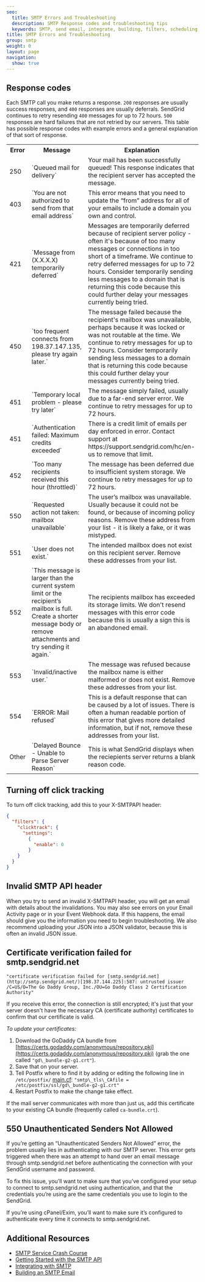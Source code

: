 ```yaml
---
seo:
  title: SMTP Errors and Troubleshooting
  description: SMTP Response codes and troubleshooting tips
  keywords: SMTP, send email, integrate, building, filters, scheduling, substitution, suppression groups, unique arguments, recipients
title: SMTP Errors and Troubleshooting
group: smtp
weight: 0
layout: page
navigation:
  show: true
---
```


## Response codes

Each SMTP call you make returns a response. `200` responses are usually success responses, and `400` responses are usually deferrals. SendGrid continues to retry resending `400` messages for up to 72 hours. `500` responses are hard failures that are not retried by our servers. This table has possible response codes with example errors and a general explanation of that sort of response.

<table class="table">
  <colgroup>
  <col class="table-col-100">
  <col>
  <col>
  </colgroup>
  <tr>
    <th>Error</th>
    <th>Message</th>
    <th>Explanation</th>
  </tr>
  <tr>
    <td>250</td>
    <td>`Queued mail for delivery`</td>
    <td>Your mail has been successfully queued! This response indicates that the recipient server has accepted the message.</td>
  </tr>
    <tr>
    <td>403</td>
    <td>`You are not authorized to send from that email address`</td>
    <td>This error means that you need to update the “from” address for all of your emails to include a domain you own and control.</td>
  </tr>
  <tr>
    <td>421</td>
    <td>`Message from (X.X.X.X) temporarily deferred`</td>
    <td>Messages are temporarily deferred because of recipient server policy - often it's because of too many messages or connections in too short of a timeframe. We continue to retry deferred messages for up to 72 hours. Consider temporarily sending less messages to a domain that is returning this code because this could further delay your messages currently being tried.</td>
  </tr>
  <tr>
    <td>450</td>
    <td>`too frequent connects from 198.37.147.135, please try again later.`</td>
    <td>The message failed because the recipient's mailbox was unavailable, perhaps because it was locked or was not routable at the time. We continue to retry messages for up to 72 hours. Consider temporarily sending less messages to a domain that is returning this code because this could further delay your messages currently being tried.</td>
  </tr>
  <tr>
    <td>451</td>
    <td>`Temporary local problem - please try later`</td>
    <td>The message simply failed, usually due to a far-end server error. We continue to retry messages for up to 72 hours.</td>
  </tr>
  <tr>
    <td>451</td>
    <td>`Authentication failed: Maximum credits exceeded`</td>
    <td>There is a credit limit of emails per day enforced in error. Contact support at https://support.sendgrid.com/hc/en-us to remove that limit.</td>
  </tr>
  <tr>
    <td>452</td>
    <td>`Too many recipients received this hour (throttled)`</td>
    <td>The message has been deferred due to insufficient system storage. We continue to retry messages for up to 72 hours.</td>
  </tr>
  <tr>
    <td>550</td>
    <td>`Requested action not taken: mailbox unavailable`</td>
    <td>The user’s mailbox was unavailable. Usually because it could not be found, or because of incoming policy reasons. Remove these address from your list - it is likely a fake, or it was mistyped.</td>
  </tr>
  <tr>
    <td>551</td>
    <td>`User does not exist.`</td>
    <td>The intended mailbox does not exist on this recipient server. Remove these addresses from your list.</td>
  </tr>
  <tr>
    <td>552</td>
    <td>`This message is larger than the current system limit or the recipient’s mailbox is full. Create a shorter message body or remove attachments and try sending it again.`</td>
    <td>The recipients mailbox has exceeded its storage limits. We don't resend messages with this error code because this is usually a sign this is an abandoned email.</td>
  </tr>
  <tr>
    <td>553</td>
    <td>`Invalid/inactive user.`</td>
    <td>The message was refused because the mailbox name is either malformed or does not exist. Remove these addresses from your list.</td>
  </tr>
  <tr>
    <td>554</td>
    <td>`ERROR: Mail refused`</td>
    <td>This is a default response that can be caused by a lot of issues. There is often a human readable portion of this error that gives more detailed information, but if not, remove these addresses from your list.</td>
  </tr>
  <tr>
    <td>Other</td>
    <td>`Delayed Bounce - Unable to Parse Server Reason`</td>
    <td>This is what SendGrid displays when the reciepients server returns a blank reason code.</td>
  </tr>
</table>

## Turning off click tracking

To turn off click tracking, add this to your X-SMTPAPI header:

```json
{
  "filters": {
    "clicktrack": {
      "settings":
        {
          "enable": 0
        }
    }
  }
}
```

## Invalid SMTP API header

When you try to send an invalid X-SMTPAPI header, you will get an email with details about the invalidations. You may also see errors on your Email Activity page or in your Event Webhook data. If this happens, the email should give you the information you need to begin troubleshooting. We also recommend uploading your JSON into a JSON validator, because this is often an invalid JSON issue.

## Certificate verification failed for smtp.sendgrid.net

 `"certificate verification failed for [smtp.sendgrid.net](http://smtp.sendgrid.net/)[198.37.144.225]:587: untrusted issuer /C=US/O=The Go Daddy Group, Inc./OU=Go Daddy Class 2 Certification Authority"`

 If you receive this error, the connection is still encrypted; it's just that your server doesn't have the necessary CA (certificate authority) certificates to confirm that our certificate is valid.

 *To update your certificates:*

1. Download the GoDaddy CA bundle from [https://certs.godaddy.com/anonymous/repository.pki](https://certs.godaddy.com/anonymous/repository.pki) (grab the one called `"gd\_bundle-g2-g1.crt"`).
1. Save that on your server.
1. Tell Postfix where to find it by adding or editing the following line in `/etc/postfix/` [main.cf](http://main.cf/): `"smtp\_tls\_CAfile = /etc/postfix/ssl/gd\_bundle-g2-g1.crt"`
1. Restart Postfix to make the change take effect.

 If the mail server communicates with more than just us, add this certificate to your existing CA bundle (frequently called `ca-bundle.crt`).

## 550 Unauthenticated Senders Not Allowed

If you’re getting an “Unauthenticated Senders Not Allowed” error, the problem usually lies in authenticating with our SMTP server. This error gets triggered when there was an attempt to hand over an email message through smtp.sendgrid.net before authenticating the connection with your SendGrid username and password.

To fix this issue, you’ll want to make sure that you’ve configured your setup to connect to smtp.sendgrid.net using authentication, and that the credentials you’re using are the same credentials you use to login to the SendGrid.

If you’re using cPanel/Exim, you’ll want to make sure it’s configured to authenticate every time it connects to smtp.sendgrid.net.

## Additional Resources

* [SMTP Service Crash Course](https://sendgrid.com/blog/smtp-service-crash-course/)
* [Getting Started with the SMTP API]({{root_url}}/for-developers/sending-email/getting-started-smtp/)
* [Integrating with SMTP]({{root_url}}/for-developers/sending-email/integrating-with-the-smtp-api/)
* [Building an SMTP Email]({{root_url}}/for-developers/sending-email/building-an-smtp-email/)
